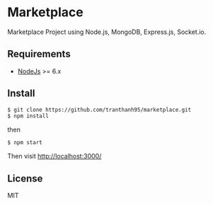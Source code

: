 # Marketplace
Marketplace Project using Node.js, MongoDB, Express.js, Socket.io.

## Requirements

* [NodeJs](http://nodejs.org) >= 6.x 

## Install

```sh
$ git clone https://github.com/tranthanh95/marketplace.git
$ npm install
```

then

```sh
$ npm start
```

Then visit [http://localhost:3000/](http://localhost:3000/)

## License

MIT